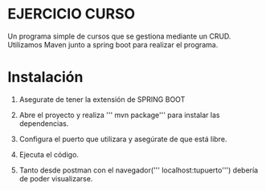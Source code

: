 
# EJERCICIO CURSO

Un programa simple de cursos que se gestiona mediante un CRUD.
Utilizamos Maven junto a spring boot para realizar el programa.

# Instalación

1. Asegurate de tener la extensión de SPRING BOOT

2. Abre el proyecto y realiza ''' mvn package''' para instalar las dependencias.

3. Configura el puerto que utilizara y asegúrate de que está libre.

4. Ejecuta el código.

5. Tanto desde postman con el navegador(''' localhost:tupuerto''') debería de poder visualizarse.
